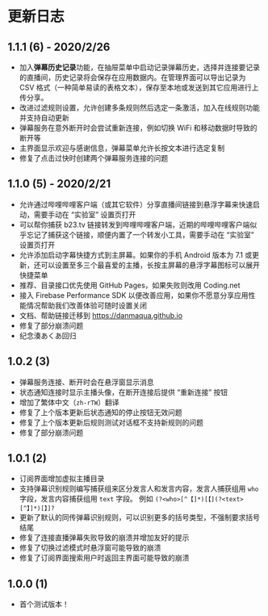 # 更新日志

## 1.1.1 (6) - 2020/2/26

- 加入**弹幕历史记录**功能，在抽屉菜单中启动记录弹幕历史，选择并连接要记录的直播间，历史记录将会保存在应用数据内。在管理界面可以导出记录为 CSV 格式（一种简单易读的表格文本），保存至本地或发送到其它应用进行上传分享。
- 改进过滤规则设置，允许创建多条规则然后选定一条激活，加入在线规则功能并支持自动更新
- 弹幕服务在意外断开时会尝试重新连接，例如切换 WiFi 和移动数据时导致的断开等
- 主界面显示欢迎与感谢信息，弹幕菜单允许长按文本进行选定复制
- 修复了点击过快时创建两个弹幕服务连接的问题

## 1.1.0 (5) - 2020/2/21

- 允许通过哔哩哔哩客户端（或其它软件）分享直播间链接到悬浮字幕来快速启动，需要手动在 “实验室” 设置页打开
- 可以帮你捕获 b23.tv 链接转发到哔哩哔哩客户端，近期的哔哩哔哩客户端似乎忘记了捕获这个链接，顺便内置了一个转发小工具，需要手动在 “实验室” 设置页打开
- 允许添加启动字幕快捷方式到主屏幕。如果你的手机 Android 版本为 7.1 或更新，还可以设置至多三个最喜爱的主播，长按主屏幕的悬浮字幕图标可以展开快捷菜单
- 推荐、目录接口优先使用 GitHub Pages，如果失败则改用 Coding.net
- 接入 Firebase Performance SDK 以便改善应用，如果你不愿意分享应用性能情况帮助我们改善体验可随时设置关闭
- 文档、帮助链接迁移到 <https://danmaqua.github.io>
- 修复了部分崩溃问题
- 纪念湊あくあ回归

## 1.0.2 (3)

- 弹幕服务连接、断开时会在悬浮窗显示消息
- 状态通知连接时显示主播头像，在断开连接后提供 “重新连接” 按钮
- 增加了繁体中文（`zh-rTW`）翻译
- 修复了上个版本更新后状态通知的停止按钮无效问题
- 修复了上个版本更新后规则测试对话框不支持新规则的问题
- 修复了部分崩溃问题

## 1.0.1 (2)

- 订阅界面增加虚拟主播目录
- 支持弹幕识别规则编写捕获组来区分发言人和发言内容，发言人捕获组用 `who` 字段，发言内容捕获组用 `text` 字段。
  例如 `(?<who>[^【]*)[【](?<text>[^】]*)[】]?`
- 更新了默认的同传弹幕识别规则，可以识别更多的括号类型，不强制要求括号结尾
- 修复了连接直播弹幕失败导致的崩溃并增加友好的提示
- 修复了切换过滤模式时悬浮窗可能导致的崩溃
- 修复了订阅界面搜索用户时返回主界面可能导致的崩溃

## 1.0.0 (1)

- 首个测试版本！
